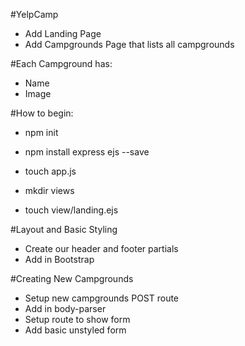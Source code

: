 #YelpCamp
* Add Landing Page
* Add Campgrounds Page that lists all campgrounds

#Each Campground has:
 * Name
 * Image

#How to begin:
* npm init
* npm install express ejs --save
* touch app.js

* mkdir views
* touch view/landing.ejs

#Layout and Basic Styling
* Create our header and footer partials
* Add in Bootstrap

#Creating New Campgrounds
* Setup new campgrounds POST route
* Add in body-parser
* Setup route to show form
* Add basic unstyled form